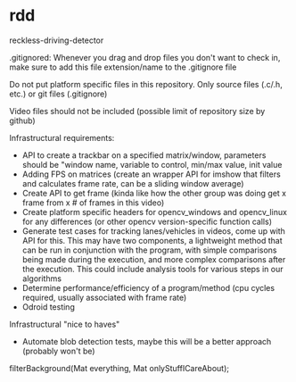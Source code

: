 # rdd
reckless-driving-detector

.gitignored:
Whenever you drag and drop files you don't want to check in, make sure to add this file extension/name to the .gitignore file

Do not put platform specific files in this repository. Only source files (.c/.h, etc.) or git files (.gitignore)

Video files should not be included (possible limit of repository size by github)

Infrastructural requirements:
 - API to create a trackbar on a specified matrix/window, parameters should be "window name, variable to control, min/max value, init value
 - Adding FPS on matrices (create an wrapper API for imshow that filters and calculates frame rate, can be a sliding window average)
 - Create API to get frame (kinda like how the other group was doing get x frame from x # of frames in this video)
 - Create platform specific headers for opencv_windows and opencv_linux for any differences (or other opencv version-specific function calls)
 - Generate test cases for tracking lanes/vehicles in videos, come up with API for this. This may have two components, a lightweight method that can be run in conjunction with the program, with simple comparisons being made during the execution, and more complex comparisons after the execution. This could include analysis tools for various steps in our algorithms
 - Determine performance/efficiency of a program/method (cpu cycles required, usually associated with frame rate)
 - Odroid testing

Infrastructural "nice to haves" 
 - Automate blob detection tests, maybe this will be a better approach (probably won't be)


filterBackground(Mat everything, Mat onlyStuffICareAbout);
